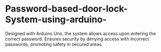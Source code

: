 # Password-based-door-lock-System-using-arduino-
Designed with Arduino Uno, the system allows access upon entering the correct password. Ensures security by denying access with incorrect passwords, promoting safety in secured areas.
